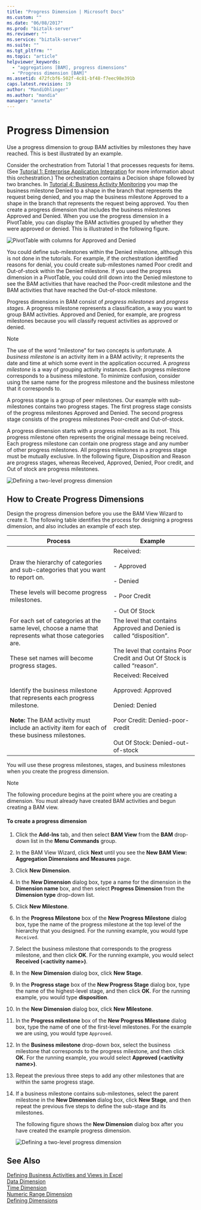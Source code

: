 ```yaml
---
title: "Progress Dimension | Microsoft Docs"
ms.custom: ""
ms.date: "06/08/2017"
ms.prod: "biztalk-server"
ms.reviewer: ""
ms.service: "biztalk-server"
ms.suite: ""
ms.tgt_pltfrm: ""
ms.topic: "article"
helpviewer_keywords: 
  - "aggregations [BAM], progress dimensions"
  - "Progress dimension [BAM]"
ms.assetid: 472fcbf6-502f-4c81-bf48-f7eec98e391b
caps.latest.revision: 19
author: "MandiOhlinger"
ms.author: "mandia"
manager: "anneta"
---
```

# Progress Dimension
Use a progress dimension to group BAM activities by milestones they have reached. This is best illustrated by an example.  
  
 Consider the orchestration from Tutorial 1 that processes requests for items. (See [Tutorial 1: Enterprise Application Integration](../core/tutorial-1-enterprise-application-integration.md) for more information about this orchestration.) The orchestration contains a Decision shape followed by two branches. In [Tutorial 4: Business Activity Monitoring](../Topic/Tutorial%204:%20Business%20Activity%20Monitoring.md) you map the business milestone Denied to a shape in the branch that represents the request being denied, and you map the business milestone Approved to a shape in the branch that represents the request being approved. You then create a progress dimension that includes the business milestones Approved and Denied. When you use the progress dimension in a PivotTable, you can display the BAM activities grouped by whether they were approved or denied. This is illustrated in the following figure.  
  
 ![PivotTable with columns for Approved and Denied](../core/media/bts-view-with-approved-denieds.gif "bts_view-with-approved-denieds")  
  
 You could define sub-milestones within the Denied milestone, although this is not done in the tutorials. For example, if the orchestration identified reasons for denial, you could create sub-milestones named Poor credit and Out-of-stock within the Denied milestone. If you used the progress dimension in a PivotTable, you could drill down into the Denied milestone to see the BAM activities that have reached the Poor-credit milestone and the BAM activities that have reached the Out-of-stock milestone.  
  
 Progress dimensions in BAM consist of *progress milestones* and *progress stages*. A progress milestone represents a classification, a way you want to group BAM activities. Approved and Denied, for example, are progress milestones because you will classify request activities as approved or denied.  
  
> [!NOTE]
>  The use of the word “milestone” for two concepts is unfortunate. A *business milestone* is an activity item in a BAM activity; it represents the date and time at which some event in the application occurred. A *progress milestone* is a way of grouping activity instances. Each progress milestone corresponds to a business milestone. To minimize confusion, consider using the same name for the progress milestone and the business milestone that it corresponds to.  
  
 A progress stage is a group of peer milestones. Our example with sub-milestones contains two progress stages. The first progress stage consists of the progress milestones Approved and Denied. The second progress stage consists of the progress milestones Poor-credit and Out-of-stock.  
  
 A progress dimension starts with a progress milestone as its root. This progress milestone often represents the original message being received. Each progress milestone can contain one progress stage and any number of other progress milestones. All progress milestones in a progress stage must be mutually exclusive. In the following figure, Disposition and Reason are progress stages, whereas Received, Approved, Denied, Poor credit, and Out of stock are progress milestones.  
  
 ![Defining a two&#45;level progress dimension](../core/media/bts-progress-dimension-two-levelss.gif "bts_progress-dimension-two-levelss")  
  
## How to Create Progress Dimensions  
 Design the progress dimension before you use the BAM View Wizard to create it. The following table identifies the process for designing a progress dimension, and also includes an example of each step.  
  
|Process|Example|  
|-------------|-------------|  
|Draw the hierarchy of categories and sub-categories that you want to report on.<br /><br /> These levels will become progress milestones.|Received:<br /><br /> - Approved<br /><br /> - Denied<br /><br /> - Poor Credit<br /><br /> - Out Of Stock|  
|For each set of categories at the same level, choose a name that represents what those categories are.<br /><br /> These set names will become progress stages.|The level that contains Approved and Denied is called “disposition”.<br /><br /> The level that contains Poor Credit and Out Of Stock is called “reason”.|  
|Identify the business milestone that represents each progress milestone.<br /><br /> **Note:** The BAM activity must include an activity item for each of these business milestones.|Received: Received<br /><br /> Approved: Approved<br /><br /> Denied: Denied<br /><br /> Poor Credit: Denied-poor-credit<br /><br /> Out Of Stock: Denied-out-of-stock|  
  
 You will use these progress milestones, stages, and business milestones when you create the progress dimension.  
  
> [!NOTE]
>  The following procedure begins at the point where you are creating a dimension. You must already have created BAM activities and begun creating a BAM view.  
  
#### To create a progress dimension  
  
1.  Click the **Add-Ins** tab, and then select **BAM View** from the **BAM** drop-down list in the **Menu Commands** group.  
  
2.  In the BAM View Wizard, click **Next** until you see the **New BAM View: Aggregation Dimensions and Measures** page.  
  
3.  Click **New Dimension**.  
  
4.  In the **New Dimension** dialog box, type a name for the dimension in the **Dimension name** box, and then select **Progress Dimension** from the **Dimension type** drop-down list.  
  
5.  Click **New Milestone**.  
  
6.  In the **Progress Milestone** box of the **New Progress Milestone** dialog box, type the name of the progress milestone at the top level of the hierarchy that you designed. For the running example, you would type `Received`.  
  
7.  Select the business milestone that corresponds to the progress milestone, and then click **OK**. For the running example, you would select **Received (\<activity name>)**.  
  
8.  In the **New Dimension** dialog box, click **New Stage**.  
  
9. In the **Progress stage** box of the **New Progress Stage** dialog box, type the name of the highest-level stage, and then click **OK**.  For the running example, you would type **disposition**.  
  
10. In the **New Dimension** dialog box, click **New Milestone**.  
  
11. In the **Progress milestone** box of the **New Progress Milestone** dialog box, type the name of one of the first-level milestones. For the example we are using, you would type `Approved`.  
  
12. In the **Business milestone** drop-down box, select the business milestone that corresponds to the progress milestone, and then click **OK**. For the running example, you would select **Approved (\<activity name>)**.  
  
13. Repeat the previous three steps to add any other milestones that are within the same progress stage.  
  
14. If a business milestone contains sub-milestones, select the parent milestone in the **New Dimension** dialog box, click **New Stage**, and then repeat the previous five steps to define the sub-stage and its milestones.  
  
     The following figure shows the **New Dimension** dialog box after you have created the example progress dimension.  
  
     ![Defining a two&#45;level progress dimension](../core/media/bts-progress-dimension-two-levelss.gif "bts_progress-dimension-two-levelss")  
  
## See Also  
 [Defining Business Activities and Views in Excel](../core/defining-business-activities-and-views-in-excel.md)   
 [Data Dimension](../core/data-dimension.md)   
 [Time Dimension](../core/time-dimension.md)   
 [Numeric Range Dimension](../core/numeric-range-dimension.md)   
 [Defining Dimensions](../core/defining-dimensions.md)